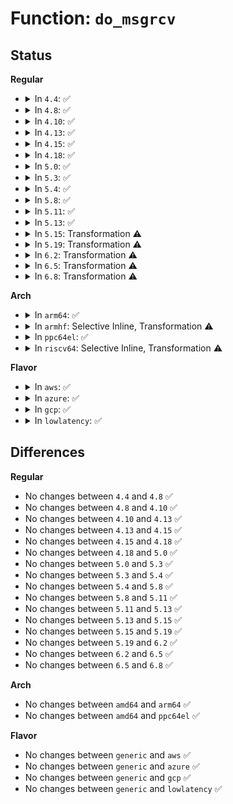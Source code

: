 # Function: <code>do_msgrcv</code>

## Status
<b>Regular</b>
<ul>
<li>
<details>
<summary>In <code>4.4</code>: ✅</summary>

```c
long int do_msgrcv(int msqid, void *buf, size_t bufsz, long int msgtyp, int msgflg, long int (*msg_handler)(void *, struct msg_msg *, size_t));
```

**Collision:** Unique Global

**Inline:** No

**Transformation:** False

**Instances:**

```
In ipc/msg.c (ffffffff81326590)
Location: ipc/msg.c:825
Inline: False
Direct callers:
  - ipc/compat.c:compat_SyS_ipc
  - ipc/compat.c:compat_SyS_msgrcv
  - ipc/msg.c:SyS_msgrcv
```
**Symbols:**

```
ffffffff81326590-ffffffff81326b25: do_msgrcv (STB_GLOBAL)
```
</details>
</li>
<li>
<details>
<summary>In <code>4.8</code>: ✅</summary>

```c
long int do_msgrcv(int msqid, void *buf, size_t bufsz, long int msgtyp, int msgflg, long int (*msg_handler)(void *, struct msg_msg *, size_t));
```

**Collision:** Unique Global

**Inline:** No

**Transformation:** False

**Instances:**

```
In ipc/msg.c (ffffffff8135b1e0)
Location: ipc/msg.c:825
Inline: False
Direct callers:
  - ipc/compat.c:compat_SyS_msgrcv
  - ipc/compat.c:compat_SyS_ipc
  - ipc/msg.c:SyS_msgrcv
```
**Symbols:**

```
ffffffff8135b1e0-ffffffff8135b777: do_msgrcv (STB_GLOBAL)
```
</details>
</li>
<li>
<details>
<summary>In <code>4.10</code>: ✅</summary>

```c
long int do_msgrcv(int msqid, void *buf, size_t bufsz, long int msgtyp, int msgflg, long int (*msg_handler)(void *, struct msg_msg *, size_t));
```

**Collision:** Unique Global

**Inline:** No

**Transformation:** False

**Instances:**

```
In ipc/msg.c (ffffffff81371800)
Location: ipc/msg.c:849
Inline: False
Direct callers:
  - ipc/compat.c:compat_SyS_msgrcv
  - ipc/compat.c:compat_SyS_ipc
  - ipc/msg.c:SyS_msgrcv
```
**Symbols:**

```
ffffffff81371800-ffffffff81371d9d: do_msgrcv (STB_GLOBAL)
```
</details>
</li>
<li>
<details>
<summary>In <code>4.13</code>: ✅</summary>

```c
long int do_msgrcv(int msqid, void *buf, size_t bufsz, long int msgtyp, int msgflg, long int (*msg_handler)(void *, struct msg_msg *, size_t));
```

**Collision:** Unique Global

**Inline:** No

**Transformation:** False

**Instances:**

```
In ipc/msg.c (ffffffff81384bb0)
Location: ipc/msg.c:849
Inline: False
Direct callers:
  - ipc/compat.c:compat_SyS_msgrcv
  - ipc/compat.c:compat_SyS_ipc
  - ipc/msg.c:SyS_msgrcv
```
**Symbols:**

```
ffffffff81384bb0-ffffffff81385186: do_msgrcv (STB_GLOBAL)
```
</details>
</li>
<li>
<details>
<summary>In <code>4.15</code>: ✅</summary>

```c
long int do_msgrcv(int msqid, void *buf, size_t bufsz, long int msgtyp, int msgflg, long int (*msg_handler)(void *, struct msg_msg *, size_t));
```

**Collision:** Unique Static

**Inline:** No

**Transformation:** False

**Instances:**

```
In ipc/msg.c (ffffffff813a8ea0)
Location: ipc/msg.c:972
Inline: False
Direct callers:
  - ipc/msg.c:compat_SyS_msgrcv
  - ipc/msg.c:SyS_msgrcv
```
**Symbols:**

```
ffffffff813a8ea0-ffffffff813a9457: do_msgrcv (STB_LOCAL)
```
</details>
</li>
<li>
<details>
<summary>In <code>4.18</code>: ✅</summary>

```c
long int do_msgrcv(int msqid, void *buf, size_t bufsz, long int msgtyp, int msgflg, long int (*msg_handler)(void *, struct msg_msg *, size_t));
```

**Collision:** Unique Static

**Inline:** No

**Transformation:** False

**Instances:**

```
In ipc/msg.c (ffffffff813d86f0)
Location: ipc/msg.c:1031
Inline: False
Direct callers:
  - ipc/msg.c:__x32_compat_sys_msgrcv
  - ipc/msg.c:__ia32_compat_sys_msgrcv
  - ipc/msg.c:__ia32_sys_msgrcv
  - ipc/msg.c:__x64_sys_msgrcv
```
**Symbols:**

```
ffffffff813d86f0-ffffffff813d8c75: do_msgrcv (STB_LOCAL)
```
</details>
</li>
<li>
<details>
<summary>In <code>5.0</code>: ✅</summary>

```c
long int do_msgrcv(int msqid, void *buf, size_t bufsz, long int msgtyp, int msgflg, long int (*msg_handler)(void *, struct msg_msg *, size_t));
```

**Collision:** Unique Static

**Inline:** No

**Transformation:** False

**Instances:**

```
In ipc/msg.c (ffffffff813f2570)
Location: ipc/msg.c:1041
Inline: False
Direct callers:
  - ipc/msg.c:__x32_compat_sys_msgrcv
  - ipc/msg.c:__ia32_compat_sys_msgrcv
  - ipc/msg.c:__ia32_sys_msgrcv
  - ipc/msg.c:__x64_sys_msgrcv
```
**Symbols:**

```
ffffffff813f2570-ffffffff813f2af5: do_msgrcv (STB_LOCAL)
```
</details>
</li>
<li>
<details>
<summary>In <code>5.3</code>: ✅</summary>

```c
long int do_msgrcv(int msqid, void *buf, size_t bufsz, long int msgtyp, int msgflg, long int (*msg_handler)(void *, struct msg_msg *, size_t));
```

**Collision:** Unique Static

**Inline:** No

**Transformation:** False

**Instances:**

```
In ipc/msg.c (ffffffff8141f490)
Location: ipc/msg.c:1066
Inline: False
Direct callers:
  - ipc/msg.c:__x32_compat_sys_msgrcv
  - ipc/msg.c:__ia32_compat_sys_msgrcv
  - ipc/msg.c:__ia32_sys_msgrcv
  - ipc/msg.c:__x64_sys_msgrcv
```
**Symbols:**

```
ffffffff8141f490-ffffffff8141fa92: do_msgrcv (STB_LOCAL)
```
</details>
</li>
<li>
<details>
<summary>In <code>5.4</code>: ✅</summary>

```c
long int do_msgrcv(int msqid, void *buf, size_t bufsz, long int msgtyp, int msgflg, long int (*msg_handler)(void *, struct msg_msg *, size_t));
```

**Collision:** Unique Static

**Inline:** No

**Transformation:** False

**Instances:**

```
In ipc/msg.c (ffffffff814392b0)
Location: ipc/msg.c:1067
Inline: False
Direct callers:
  - ipc/msg.c:__x32_compat_sys_msgrcv
  - ipc/msg.c:__ia32_compat_sys_msgrcv
  - ipc/msg.c:__ia32_sys_msgrcv
  - ipc/msg.c:__x64_sys_msgrcv
```
**Symbols:**

```
ffffffff814392b0-ffffffff814398b2: do_msgrcv (STB_LOCAL)
```
</details>
</li>
<li>
<details>
<summary>In <code>5.8</code>: ✅</summary>

```c
long int do_msgrcv(int msqid, void *buf, size_t bufsz, long int msgtyp, int msgflg, long int (*msg_handler)(void *, struct msg_msg *, size_t));
```

**Collision:** Unique Static

**Inline:** No

**Transformation:** False

**Instances:**

```
In ipc/msg.c (ffffffff81489370)
Location: ipc/msg.c:1090
Inline: False
Direct callers:
  - ipc/msg.c:__x32_compat_sys_msgrcv
  - ipc/msg.c:__ia32_compat_sys_msgrcv
  - ipc/msg.c:__ia32_sys_msgrcv
  - ipc/msg.c:__x64_sys_msgrcv
```
**Symbols:**

```
ffffffff81489370-ffffffff81489a02: do_msgrcv (STB_LOCAL)
```
</details>
</li>
<li>
<details>
<summary>In <code>5.11</code>: ✅</summary>

```c
long int do_msgrcv(int msqid, void *buf, size_t bufsz, long int msgtyp, int msgflg, long int (*msg_handler)(void *, struct msg_msg *, size_t));
```

**Collision:** Unique Static

**Inline:** No

**Transformation:** False

**Instances:**

```
In ipc/msg.c (ffffffff814a6990)
Location: ipc/msg.c:1090
Inline: False
Direct callers:
  - ipc/msg.c:__x32_compat_sys_msgrcv
  - ipc/msg.c:__ia32_compat_sys_msgrcv
  - ipc/msg.c:__ia32_sys_msgrcv
  - ipc/msg.c:__x64_sys_msgrcv
```
**Symbols:**

```
ffffffff814a6990-ffffffff814a7040: do_msgrcv (STB_LOCAL)
```
</details>
</li>
<li>
<details>
<summary>In <code>5.13</code>: ✅</summary>

```c
long int do_msgrcv(int msqid, void *buf, size_t bufsz, long int msgtyp, int msgflg, long int (*msg_handler)(void *, struct msg_msg *, size_t));
```

**Collision:** Unique Static

**Inline:** No

**Transformation:** False

**Instances:**

```
In ipc/msg.c (ffffffff814ac900)
Location: ipc/msg.c:1092
Inline: False
Direct callers:
  - ipc/msg.c:__x32_compat_sys_msgrcv
  - ipc/msg.c:__ia32_compat_sys_msgrcv
  - ipc/msg.c:__ia32_sys_msgrcv
  - ipc/msg.c:__x64_sys_msgrcv
```
**Symbols:**

```
ffffffff814ac900-ffffffff814acf77: do_msgrcv (STB_LOCAL)
```
</details>
</li>
<li>
<details>
<summary>In <code>5.15</code>: Transformation ⚠️</summary>

```c
long int do_msgrcv(int msqid, void *buf, size_t bufsz, long int msgtyp, int msgflg, long int (*msg_handler)(void *, struct msg_msg *, size_t));
```

**Collision:** Unique Static

**Inline:** No

**Transformation:** True

**Instances:**

```
In ipc/msg.c (0)
Location: ipc/msg.c:1092
Inline: False
Direct callers:
  - ipc/msg.c:__x64_compat_sys_msgrcv
  - ipc/msg.c:__ia32_compat_sys_msgrcv
  - ipc/msg.c:__ia32_sys_msgrcv
  - ipc/msg.c:__x64_sys_msgrcv
```
**Symbols:**

```
ffffffff81504de0-ffffffff81505465: do_msgrcv (STB_LOCAL)
ffffffff81cd29dd-ffffffff81cd29f1: do_msgrcv.cold (STB_LOCAL)
```
</details>
</li>
<li>
<details>
<summary>In <code>5.19</code>: Transformation ⚠️</summary>

```c
long int do_msgrcv(int msqid, void *buf, size_t bufsz, long int msgtyp, int msgflg, long int (*msg_handler)(void *, struct msg_msg *, size_t));
```

**Collision:** Unique Static

**Inline:** No

**Transformation:** True

**Instances:**

```
In ipc/msg.c (0)
Location: ipc/msg.c:1092
Inline: False
Direct callers:
  - ipc/msg.c:__ia32_compat_sys_msgrcv
  - ipc/msg.c:__ia32_sys_msgrcv
  - ipc/msg.c:__x64_sys_msgrcv
```
**Symbols:**

```
ffffffff81596740-ffffffff81596e3e: do_msgrcv (STB_LOCAL)
ffffffff81e85b37-ffffffff81e85b4c: do_msgrcv.cold (STB_LOCAL)
```
</details>
</li>
<li>
<details>
<summary>In <code>6.2</code>: Transformation ⚠️</summary>

```c
long int do_msgrcv(int msqid, void *buf, size_t bufsz, long int msgtyp, int msgflg, long int (*msg_handler)(void *, struct msg_msg *, size_t));
```

**Collision:** Unique Static

**Inline:** No

**Transformation:** True

**Instances:**

```
In ipc/msg.c (0)
Location: ipc/msg.c:1098
Inline: False
Direct callers:
  - ipc/msg.c:__ia32_compat_sys_msgrcv
  - ipc/msg.c:__ia32_sys_msgrcv
  - ipc/msg.c:__x64_sys_msgrcv
```
**Symbols:**

```
ffffffff8163f640-ffffffff8163fd7d: do_msgrcv (STB_LOCAL)
ffffffff82072d35-ffffffff82072d4a: do_msgrcv.cold (STB_LOCAL)
```
</details>
</li>
<li>
<details>
<summary>In <code>6.5</code>: Transformation ⚠️</summary>

```c
long int do_msgrcv(int msqid, void *buf, size_t bufsz, long int msgtyp, int msgflg, long int (*msg_handler)(void *, struct msg_msg *, size_t));
```

**Collision:** Unique Static

**Inline:** No

**Transformation:** True

**Instances:**

```
In ipc/msg.c (0)
Location: ipc/msg.c:1098
Inline: False
Direct callers:
  - ipc/msg.c:__ia32_compat_sys_msgrcv
  - ipc/msg.c:__ia32_sys_msgrcv
  - ipc/msg.c:__x64_sys_msgrcv
```
**Symbols:**

```
ffffffff81677b70-ffffffff816782a0: do_msgrcv (STB_LOCAL)
ffffffff820f298c-ffffffff820f29a1: do_msgrcv.cold (STB_LOCAL)
```
</details>
</li>
<li>
<details>
<summary>In <code>6.8</code>: Transformation ⚠️</summary>

```c
long int do_msgrcv(int msqid, void *buf, size_t bufsz, long int msgtyp, int msgflg, long int (*msg_handler)(void *, struct msg_msg *, size_t));
```

**Collision:** Unique Static

**Inline:** No

**Transformation:** True

**Instances:**

```
In ipc/msg.c (0)
Location: ipc/msg.c:1098
Inline: False
Direct callers:
  - ipc/msg.c:__ia32_compat_sys_msgrcv
  - ipc/msg.c:__ia32_sys_msgrcv
  - ipc/msg.c:__x64_sys_msgrcv
```
**Symbols:**

```
ffffffff816b3f30-ffffffff816b4660: do_msgrcv (STB_LOCAL)
ffffffff821cfc3c-ffffffff821cfc51: do_msgrcv.cold (STB_LOCAL)
```
</details>
</li>
</ul>
<b>Arch</b>
<ul>
<li>
<details>
<summary>In <code>arm64</code>: ✅</summary>

```c
long int do_msgrcv(int msqid, void *buf, size_t bufsz, long int msgtyp, int msgflg, long int (*msg_handler)(void *, struct msg_msg *, size_t));
```

**Collision:** Unique Static

**Inline:** No

**Transformation:** False

**Instances:**

```
In ipc/msg.c (ffff80001051f840)
Location: ipc/msg.c:1067
Inline: False
Direct callers:
  - ipc/msg.c:__arm64_compat_sys_msgrcv
  - ipc/msg.c:__arm64_sys_msgrcv
```
**Symbols:**

```
ffff80001051f840-ffff80001051fd74: do_msgrcv (STB_LOCAL)
```
</details>
</li>
<li>
<details>
<summary>In <code>armhf</code>: Selective Inline, Transformation ⚠️</summary>

**Collision:** Unique Static

**Inline:** Selective

**Transformation:** True

**Instances:**

```
In ipc/msg.c (c06db0d0)
Location: ipc/msg.c:1067
Inline: True
Direct callers:
  - ipc/msg.c:__se_sys_msgrcv
```
**Symbols:**

```
c06db0d0-c06db638: do_msgrcv.constprop.0 (STB_LOCAL)
```
</details>
</li>
<li>
<details>
<summary>In <code>ppc64el</code>: ✅</summary>

```c
long int do_msgrcv(int msqid, void *buf, size_t bufsz, long int msgtyp, int msgflg, long int (*msg_handler)(void *, struct msg_msg *, size_t));
```

**Collision:** Unique Static

**Inline:** No

**Transformation:** False

**Instances:**

```
In ipc/msg.c (c000000000669bf0)
Location: ipc/msg.c:1067
Inline: False
Direct callers:
  - ipc/msg.c:__se_compat_sys_msgrcv
  - ipc/msg.c:__se_sys_msgrcv
```
**Symbols:**

```
c000000000669bf0-c00000000066a33c: do_msgrcv (STB_LOCAL)
```
</details>
</li>
<li>
<details>
<summary>In <code>riscv64</code>: Selective Inline, Transformation ⚠️</summary>

**Collision:** Unique Static

**Inline:** Selective

**Transformation:** True

**Instances:**

```
In ipc/msg.c (ffffffe000386900)
Location: ipc/msg.c:1067
Inline: True
Direct callers:
  - ipc/msg.c:__se_sys_msgrcv
```
**Symbols:**

```
ffffffe000386900-ffffffe000386dc0: do_msgrcv.constprop.0 (STB_LOCAL)
```
</details>
</li>
</ul>
<b>Flavor</b>
<ul>
<li>
<details>
<summary>In <code>aws</code>: ✅</summary>

```c
long int do_msgrcv(int msqid, void *buf, size_t bufsz, long int msgtyp, int msgflg, long int (*msg_handler)(void *, struct msg_msg *, size_t));
```

**Collision:** Unique Static

**Inline:** No

**Transformation:** False

**Instances:**

```
In ipc/msg.c (ffffffff81431890)
Location: ipc/msg.c:1067
Inline: False
Direct callers:
  - ipc/msg.c:__x32_compat_sys_msgrcv
  - ipc/msg.c:__ia32_compat_sys_msgrcv
  - ipc/msg.c:__ia32_sys_msgrcv
  - ipc/msg.c:__x64_sys_msgrcv
```
**Symbols:**

```
ffffffff81431890-ffffffff81431e92: do_msgrcv (STB_LOCAL)
```
</details>
</li>
<li>
<details>
<summary>In <code>azure</code>: ✅</summary>

```c
long int do_msgrcv(int msqid, void *buf, size_t bufsz, long int msgtyp, int msgflg, long int (*msg_handler)(void *, struct msg_msg *, size_t));
```

**Collision:** Unique Static

**Inline:** No

**Transformation:** False

**Instances:**

```
In ipc/msg.c (ffffffff81422310)
Location: ipc/msg.c:1067
Inline: False
Direct callers:
  - ipc/msg.c:__x32_compat_sys_msgrcv
  - ipc/msg.c:__ia32_compat_sys_msgrcv
  - ipc/msg.c:__ia32_sys_msgrcv
  - ipc/msg.c:__x64_sys_msgrcv
```
**Symbols:**

```
ffffffff81422310-ffffffff81422912: do_msgrcv (STB_LOCAL)
```
</details>
</li>
<li>
<details>
<summary>In <code>gcp</code>: ✅</summary>

```c
long int do_msgrcv(int msqid, void *buf, size_t bufsz, long int msgtyp, int msgflg, long int (*msg_handler)(void *, struct msg_msg *, size_t));
```

**Collision:** Unique Static

**Inline:** No

**Transformation:** False

**Instances:**

```
In ipc/msg.c (ffffffff8142da30)
Location: ipc/msg.c:1067
Inline: False
Direct callers:
  - ipc/msg.c:__x32_compat_sys_msgrcv
  - ipc/msg.c:__ia32_compat_sys_msgrcv
  - ipc/msg.c:__ia32_sys_msgrcv
  - ipc/msg.c:__x64_sys_msgrcv
```
**Symbols:**

```
ffffffff8142da30-ffffffff8142e032: do_msgrcv (STB_LOCAL)
```
</details>
</li>
<li>
<details>
<summary>In <code>lowlatency</code>: ✅</summary>

```c
long int do_msgrcv(int msqid, void *buf, size_t bufsz, long int msgtyp, int msgflg, long int (*msg_handler)(void *, struct msg_msg *, size_t));
```

**Collision:** Unique Static

**Inline:** No

**Transformation:** False

**Instances:**

```
In ipc/msg.c (ffffffff81444460)
Location: ipc/msg.c:1067
Inline: False
Direct callers:
  - ipc/msg.c:__x32_compat_sys_msgrcv
  - ipc/msg.c:__ia32_compat_sys_msgrcv
  - ipc/msg.c:__ia32_sys_msgrcv
  - ipc/msg.c:__x64_sys_msgrcv
```
**Symbols:**

```
ffffffff81444460-ffffffff81444a89: do_msgrcv (STB_LOCAL)
```
</details>
</li>
</ul>

## Differences
<b>Regular</b>
<ul>
<li>
No changes between <code>4.4</code> and <code>4.8</code> ✅
</li>
<li>
No changes between <code>4.8</code> and <code>4.10</code> ✅
</li>
<li>
No changes between <code>4.10</code> and <code>4.13</code> ✅
</li>
<li>
No changes between <code>4.13</code> and <code>4.15</code> ✅
</li>
<li>
No changes between <code>4.15</code> and <code>4.18</code> ✅
</li>
<li>
No changes between <code>4.18</code> and <code>5.0</code> ✅
</li>
<li>
No changes between <code>5.0</code> and <code>5.3</code> ✅
</li>
<li>
No changes between <code>5.3</code> and <code>5.4</code> ✅
</li>
<li>
No changes between <code>5.4</code> and <code>5.8</code> ✅
</li>
<li>
No changes between <code>5.8</code> and <code>5.11</code> ✅
</li>
<li>
No changes between <code>5.11</code> and <code>5.13</code> ✅
</li>
<li>
No changes between <code>5.13</code> and <code>5.15</code> ✅
</li>
<li>
No changes between <code>5.15</code> and <code>5.19</code> ✅
</li>
<li>
No changes between <code>5.19</code> and <code>6.2</code> ✅
</li>
<li>
No changes between <code>6.2</code> and <code>6.5</code> ✅
</li>
<li>
No changes between <code>6.5</code> and <code>6.8</code> ✅
</li>
</ul>
<b>Arch</b>
<ul>
<li>
No changes between <code>amd64</code> and <code>arm64</code> ✅
</li>
<li>
No changes between <code>amd64</code> and <code>ppc64el</code> ✅
</li>
</ul>
<b>Flavor</b>
<ul>
<li>
No changes between <code>generic</code> and <code>aws</code> ✅
</li>
<li>
No changes between <code>generic</code> and <code>azure</code> ✅
</li>
<li>
No changes between <code>generic</code> and <code>gcp</code> ✅
</li>
<li>
No changes between <code>generic</code> and <code>lowlatency</code> ✅
</li>
</ul>
